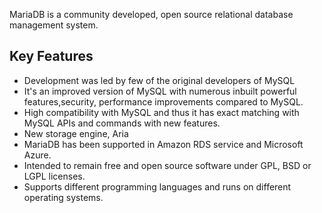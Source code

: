 MariaDB is a community developed, open source relational database management system. 

## Key Features

* Development was led by few of the original developers of MySQL
* It's an improved version of MySQL with numerous inbuilt powerful features,security, performance improvements compared to MySQL.
* High compatibility with MySQL and thus it has exact matching with MySQL APIs and commands with new features. 
* New storage engine, Aria
* MariaDB has been supported in Amazon RDS service and Microsoft Azure.
* Intended to remain free and open source software under GPL, BSD or LGPL licenses.
* Supports different programming languages and runs on different operating systems.


